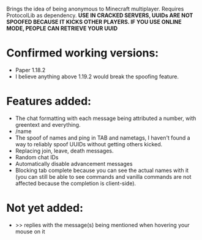 Brings the idea of being anonymous to Minecraft multiplayer. Requires ProtocolLib as dependency. <strong>USE IN CRACKED SERVERS, UUIDs ARE NOT SPOOFED BECAUSE IT KICKS OTHER PLAYERS. IF YOU USE ONLINE MODE, PEOPLE CAN RETRIEVE YOUR UUID</strong>

# Confirmed working versions:
- Paper 1.18.2
- I believe anything above 1.19.2 would break the spoofing feature.

# Features added:
- The chat formatting with each message being attributed a number, with greentext and everything.
- /name
- The spoof of names and ping in TAB and nametags, I haven't found a way to reliably spoof UUIDs without getting others kicked.
- Replacing join, leave, death messages.
- Random chat IDs
- Automatically disable advancement messages
- Blocking tab complete because you can see the actual names with it (you can still be able to see commands and vanilla commands are not affected because the completion is client-side).

# Not yet added:
- \>\> replies with the message(s) being mentioned when hovering your mouse on it
